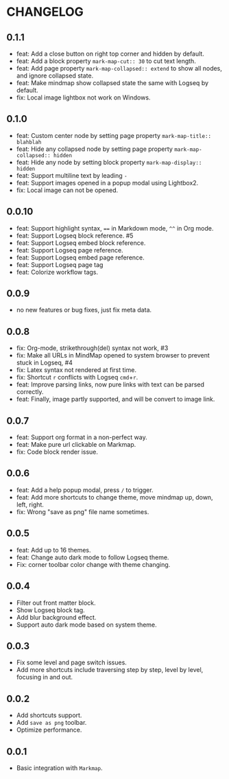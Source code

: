 # CHANGELOG

## 0.1.1

* feat: Add a close button on right top corner and hidden by default.
* feat: Add a block property `mark-map-cut:: 30` to cut text length.
* feat: Add page property `mark-map-collapsed:: extend` to show all nodes, and ignore collapsed state.
* feat: Make mindmap show collapsed state the same with Logseq by default.
* fix: Local image lightbox not work on Windows.

## 0.1.0

* feat: Custom center node by setting page property `mark-map-title:: blahblah`
* feat: Hide any collapsed node by setting page property `mark-map-collapsed:: hidden`
* feat: Hide any node by setting block property `mark-map-display:: hidden`
* feat: Support multiline text by leading `- `
* feat: Support images opened in a popup modal using Lightbox2.
* fix: Local image can not be opened.

## 0.0.10

* feat: Support highlight syntax, `==` in Markdown mode, `^^` in Org mode.
* feat: Support Logseq block reference. #5
* feat: Support Logseq embed block reference.
* feat: Support Logseq page reference.
* feat: Support Logseq embed page reference.
* feat: Support Logseq page tag
* feat: Colorize workflow tags.

## 0.0.9

* no new features or bug fixes, just fix meta data.
## 0.0.8

* fix: Org-mode, strikethrough(del) syntax not work, #3
* fix: Make all URLs in MindMap opened to system browser to prevent stuck in Logseq, #4
* fix: Latex syntax not rendered at first time.
* fix: Shortcut `r` conflicts with Logseq `cmd`+`r`.
* feat: Improve parsing links, now pure links with text can be parsed correctly.
* feat: Finally, image partly supported, and will be convert to image link.

## 0.0.7

* feat: Support org format in a non-perfect way.
* feat: Make pure url clickable on Markmap.
* fix: Code block render issue.

## 0.0.6

* feat: Add a help popup modal, press `/` to trigger.
* feat: Add more shortcuts to change theme, move mindmap up, down, left, right.
* fix: Wrong "save as png" file name sometimes.

## 0.0.5

* feat: Add up to 16 themes.
* feat: Change auto dark mode to follow Logseq theme.
* Fix: corner toolbar color change with theme changing.

## 0.0.4

* Filter out front matter block.
* Show Logseq block tag.
* Add blur background effect.
* Support auto dark mode based on system theme.

## 0.0.3

* Fix some level and page switch issues.
* Add more shortcuts include traversing step by step, level by level, focusing in and out.

## 0.0.2

* Add shortcuts support.
* Add `save as png` toolbar.
* Optimize performance.

## 0.0.1

* Basic integration with `Markmap`.
